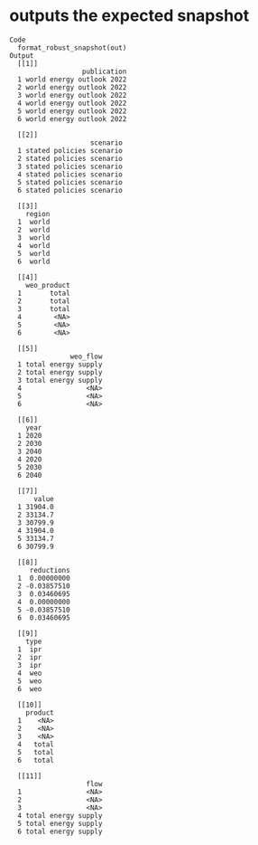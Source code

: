 # outputs the expected snapshot

    Code
      format_robust_snapshot(out)
    Output
      [[1]]
                      publication
      1 world energy outlook 2022
      2 world energy outlook 2022
      3 world energy outlook 2022
      4 world energy outlook 2022
      5 world energy outlook 2022
      6 world energy outlook 2022
      
      [[2]]
                        scenario
      1 stated policies scenario
      2 stated policies scenario
      3 stated policies scenario
      4 stated policies scenario
      5 stated policies scenario
      6 stated policies scenario
      
      [[3]]
        region
      1  world
      2  world
      3  world
      4  world
      5  world
      6  world
      
      [[4]]
        weo_product
      1       total
      2       total
      3       total
      4        <NA>
      5        <NA>
      6        <NA>
      
      [[5]]
                   weo_flow
      1 total energy supply
      2 total energy supply
      3 total energy supply
      4                <NA>
      5                <NA>
      6                <NA>
      
      [[6]]
        year
      1 2020
      2 2030
      3 2040
      4 2020
      5 2030
      6 2040
      
      [[7]]
          value
      1 31904.0
      2 33134.7
      3 30799.9
      4 31904.0
      5 33134.7
      6 30799.9
      
      [[8]]
         reductions
      1  0.00000000
      2 -0.03857510
      3  0.03460695
      4  0.00000000
      5 -0.03857510
      6  0.03460695
      
      [[9]]
        type
      1  ipr
      2  ipr
      3  ipr
      4  weo
      5  weo
      6  weo
      
      [[10]]
        product
      1    <NA>
      2    <NA>
      3    <NA>
      4   total
      5   total
      6   total
      
      [[11]]
                       flow
      1                <NA>
      2                <NA>
      3                <NA>
      4 total energy supply
      5 total energy supply
      6 total energy supply
      

